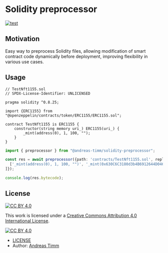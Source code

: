 # Solidity preprocessor

[![test](https://github.com/andreas-timm/solidity-preprocessor/actions/workflows/test.yml/badge.svg)](https://github.com/andreas-timm/solidity-preprocessor/actions/workflows/test.yml)

## Motivation

Easy way to preprocess Solidity files, allowing modification of smart contract code dynamically before deployment, improving flexibility in various use cases.

## Usage
```solidity
// TestNft1155.sol
// SPDX-License-Identifier: UNLICENSED

pragma solidity ^0.8.25;

import {ERC1155} from "@openzeppelin/contracts/token/ERC1155/ERC1155.sol";

contract TestNft1155 is ERC1155 {
    constructor(string memory uri_) ERC1155(uri_) {
        _mint(address(0), 1, 100, "");
    }
}
```

```ts
import { preprocessor } from "@andreas-timm/solidity-preprocessor";

const res = await preprocessor({path: 'contracts/TestNft1155.sol', replace: [
  ['_mint(address(0), 1, 100, "")', '_mint(0x630C6C3180d3b4B6912644D046f6769dA3e54843, 1, 10000, "")']
]});

console.log(res.bytecode);
```

## License
[![CC BY 4.0][cc-by-shield]][cc-by]

This work is licensed under a [Creative Commons Attribution 4.0 International License][cc-by].

[![CC BY 4.0][cc-by-image]][cc-by]

[cc-by]: http://creativecommons.org/licenses/by/4.0/
[cc-by-image]: https://i.creativecommons.org/l/by/4.0/88x31.png
[cc-by-shield]: https://img.shields.io/badge/License-CC%20BY%204.0-lightgrey.svg

- [LICENSE](https://github.com/andreas-timm//blob/main/LICENSE)
- Author: [Andreas Timm](https://github.com/andreas-timm)
